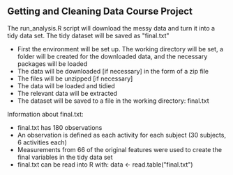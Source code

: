 ## Getting and Cleaning Data Course Project
The run_analysis.R script will download the messy data and turn it into a tidy data set. The tidy dataset will be saved as "final.txt"
* First the environment will be set up. The working directory will be set, a folder will be created for the downloaded data, and the necessary packages will be loaded
* The data will be downloaded [if necessary] in the form of a zip file
* The files will be unzipped [if necessary]
* The data will be loaded and tidied
* The relevant data will be extracted
* The dataset will be saved to a file in the working directory: final.txt

Information about final.txt:
* final.txt has 180 observations 
* An observation is defined as each activity for each subject (30 subjects, 6 activities each)
* Measurements from 66 of the original features were used to create the final variables in the tidy data set
* final.txt can be read into R with: data <- read.table("final.txt")

